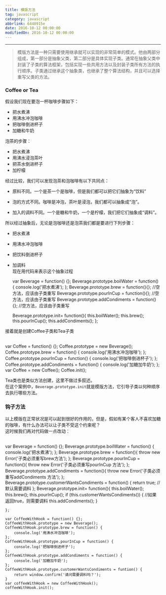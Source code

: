 ```yaml
---
title: 模版方法
tag: javascript
category: javascript
abbrlink: 6440915e
date: 2016-10-12 00:00:00
modifiedOn: 2016-10-12 00:00:00
---
```


* * *

> 模版方法是一种只需要使用继承就可以实现的非常简单的模式。他由两部分组成，第一部分是抽象父类，第二部分是具体实现子类。通常在抽象父类中封装了子类的算法框架，包括实现一些共用方法以及封装子类所有方法的执行顺序。子类通过继承这个抽象类，也继承了整个算法结构，并且可以选择重写父类的方法。

<!-- more -->

### Coffee or Tea

假设我们现在要泡一杯咖啡步骤如下：
  * 把水煮沸
  * 用沸水冲泡咖啡
  * 把咖啡倒进杯子
  * 加糖和牛奶

泡茶的步骤：
  * 把水煮沸
  * 用沸水浸泡茶叶
  * 把茶水倒进杯子
  * 加柠檬

经过比较，我们可以发现泡茶和泡咖啡有以下共同点：

  * 原料不同。一个是茶一个是咖啡，但是我们都可以把它们抽象为“饮料”

  * 泡的方式不同。咖啡是冲泡，茶叶是浸泡，我们都可以抽象成“泡”。

  * 加入的调料不同。一个是糖和牛奶，一个是柠檬，我们把它们抽象成“调料”。

所以经过抽象后，无论是泡咖啡还是泡茶我们都是要进行下列步骤：

  * 把水煮沸
  * 用沸水冲泡咖啡
  * 把饮料倒进杯子
  * 加调料  
现在用代码来表示这个抽象过程

    
    
    var Beverage = function()  {};
    Beverage.prototype.boilWater = function() {
        console.log('把水煮沸');
    };
    Beverage.prototype.brew = function(){}; //空方法，应该由子类重写
    Beverage.prototype.pourInCup = function(){}; //空方法，应该由子类重写
    Beverage.prototype.addCondiments = function(){}; //空方法，应该由子类重写
    
    Beverage.prototype.init= function(){
        this.boilWater();
        this.brew();
        this.pourInCup();
        this.addCondiments();
    }; 
    

接着就是创建Coffee子类和Tea子类


​    
    var Coffee = function() {};
    Coffee.prototype = new Beverage();
    Coffee.prototype.brew = function() {
        console.log('用沸水冲泡咖啡');
    };
    Coffee.prototype.pourInCup = function() {
        console.log('把咖啡倒进杯子');
    };
    Coffee.prototype.addCondiments = function() {
        console.log('加糖加牛奶');
    };
    var Coffee = new Coffee();
    Coffee.init();

Tea类也是类似方法创建，这里不做过多叙述。  
在这个案例中，`Beverage.prototype.init`就是模版方法，它引导子类以何种顺序去执行哪些方法。

### 钩子方法

以上模版在正常状况是可以起到很好的作用的，但是，假如有某个客人不喜欢加糖的咖啡，有什么办法可以让子类不受这个约束呢？  
这时候我们再对代码做一点改动：


​    
    var Beverage = function()  {};
    Beverage.prototype.boilWater = function() {
        console.log('把水煮沸');
    };
    Beverage.prototype.brew = function(){
        throw new Error('子类必须重写brew方法');
    }; 
    Beverage.prototype.pourInCup = function(){
        throw new Error('子类必须重写pourInCup 方法');
    };
    Beverage.prototype.addCondiments = function(){
        throw new Error('子类必须重写addCondiments 方法');
    }; 
    Beverage.prototype.customerWantsCondiments = function() {
        return true; //默认需要调料
    };
    Beverage.prototype.init= function(){
        this.boilWater();
        this.brew();
        this.pourInCup();
        if (this.customerWantsCondiments()) { //如果返回true，则需要调料
            this.addCondiments();
        }
        
    }; 
    
    var CoffeeWithHook = function() {};
    CoffeeWithHook.prototype = new Beverage();
    CoffeeWithHook.prototype.brew = function() {
        console.log('用沸水冲泡咖啡');
    };
    CoffeeWithHook.prototype.pourInCup = function() {
        console.log('把咖啡倒进杯子');
    };
    CoffeeWithHook.prototype.addCondiments = function() {
        console.log('加糖加牛奶');
    };
    CoffeeWithHook.prototype.customerWantsCondiments = funtion() {
        return window.confirm('请问需要调料吗？');
    }
    var coffeeWithHook = new CoffeeWithHook();
    coffeeWithHook.init();

